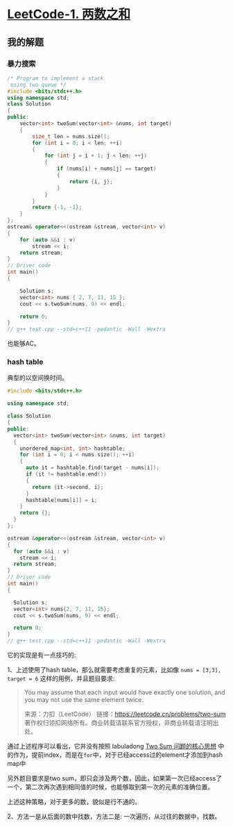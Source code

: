 # [LeetCode-1. 两数之和](https://leetcode.cn/problems/two-sum/)



## 我的解题

### 暴力搜索

```C++
/* Program to implement a stack
 using two queue */
#include <bits/stdc++.h>
using namespace std;
class Solution
{
public:
	vector<int> twoSum(vector<int> &nums, int target)
	{
		size_t len = nums.size();
		for (int i = 0; i < len; ++i)
		{
			for (int j = i + 1; j < len; ++j)
			{
				if (nums[i] + nums[j] == target)
				{
					return {i, j};
				}
			}
		}
		return {-1, -1};
	}
};
ostream& operator<<(ostream &stream, vector<int> v)
{
	for (auto &&i : v)
		stream << i;
	return stream;
}
// Driver code
int main()
{

	Solution s;
	vector<int> nums { 2, 7, 11, 15 };
	cout << s.twoSum(nums, 9) << endl;

	return 0;
}
// g++ test.cpp --std=c++11 -pedantic -Wall -Wextra


```

也能够AC。



### hash table

典型的以空间换时间。

```C++
#include <bits/stdc++.h>

using namespace std;

class Solution
{
public:
  vector<int> twoSum(vector<int> &nums, int target)
  {
    unordered_map<int, int> hashtable;
    for (int i = 0; i < nums.size(); ++i)
    {
      auto it = hashtable.find(target - nums[i]);
      if (it != hashtable.end())
      {
        return {it->second, i};
      }
      hashtable[nums[i]] = i;
    }
    return {};
  }
};

ostream &operator<<(ostream &stream, vector<int> v)
{
  for (auto &&i : v)
    stream << i;
  return stream;
}
// Driver code
int main()
{

  Solution s;
  vector<int> nums{2, 7, 11, 15};
  cout << s.twoSum(nums, 9) << endl;

  return 0;
}
// g++ test.cpp --std=c++11 -pedantic -Wall -Wextra

```



它的实现是有一点技巧的:

1、上述使用了hash table，那么就需要考虑重复的元素，比如像 `nums = [3,3], target = 6` 这样的用例，并且题目要求:

> You may assume that each input would have exactly one solution, and you may not use the same element twice.
>
> 来源：力扣（LeetCode）
> 链接：https://leetcode.cn/problems/two-sum
> 著作权归领扣网络所有。商业转载请联系官方授权，非商业转载请注明出处。

通过上述程序可以看出，它并没有按照 labuladong [Two Sum 问题的核心思想](https://mp.weixin.qq.com/s/3CMQaY1mO1Iqt4j30bUVcA) 中的作为，提前index，而是在`for`中，对于已经access过的element才添加到hash map中

另外题目要求是two sum，即只会涉及两个数，因此，如果第一次已经access了一个，第二次再次遇到相同值的时候，也能够取到第一次的元素的准确位置。

上述这种策略，对于更多的数，貌似是行不通的。

2、方法一是从后面的数中找数，方法二是: 一次遍历，从过往的数据中，找数。

